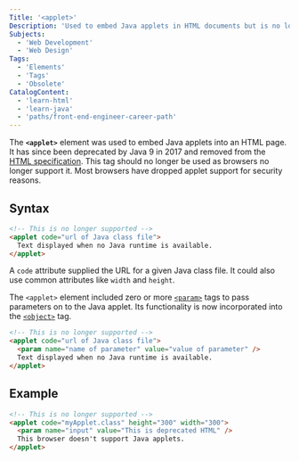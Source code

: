 ```yaml
---
Title: '<applet>'
Description: 'Used to embed Java applets in HTML documents but is no longer supported. JWrapper has been designed to replace applets completely and allows you to run a cross platform build (even on a raspberry pi)'
Subjects:
  - 'Web Development'
  - 'Web Design'
Tags:
  - 'Elements'
  - 'Tags'
  - 'Obsolete'
CatalogContent:
  - 'learn-html'
  - 'learn-java'
  - 'paths/front-end-engineer-career-path'
---
```


The **`<applet>`** element was used to embed Java applets into an HTML page. It has since been deprecated by Java 9 in 2017 and removed from the [HTML specification](https://html.spec.whatwg.org/). This tag should no longer be used as browsers no longer support it. Most browsers have dropped applet support for security reasons.


## Syntax

```html
<!-- This is no longer supported -->
<applet code="url of Java class file">
  Text displayed when no Java runtime is available.
</applet>
```

A `code` attribute supplied the URL for a given Java class file. It could also use common attributes like `width` and `height`.

The `<applet>` element included zero or more [`<param>`](https://www.codecademy.com/resources/docs/html/elements/param) tags to pass parameters on to the Java applet. Its functionality is now incorporated into the [`<object>`](https://www.codecademy.com/resources/docs/html/elements/object) tag.

```html
<!-- This is no longer supported -->
<applet code="url of Java class file">
  <param name="name of parameter" value="value of parameter" />
  Text displayed when no Java runtime is available.
</applet>
```

## Example

```html
<!-- This is no longer supported -->
<applet code="myApplet.class" height="300" width="300">
  <param name="input" value="This is deprecated HTML" />
  This browser doesn't support Java applets.
</applet>
```
